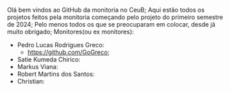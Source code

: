 Olá bem vindos ao GitHub da monitoria no CeuB;
Aqui estão todos os projetos feitos pela monitoria começando pelo projeto do primeiro semestre de 2024;
Pelo menos todos os que se preocuparam em colocar, desde já muito obrigado;
Monitores(ou ex monitores):
 - Pedro Lucas Rodrigues Greco:
     - https://github.com/GoGreco;
 - Satie Kumeda Chirico:
 - Markus Viana:
 - Robert Martins dos Santos:
 - Christian:
